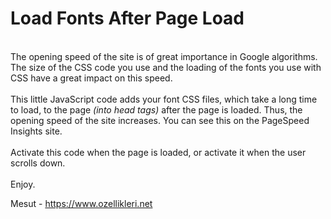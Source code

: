 <h1>Load Fonts After Page Load</h1>
<br>
The opening speed of the site is of great importance in Google algorithms. The size of the CSS code you use and the loading of the fonts you use with CSS have a great impact on this speed.
<br><br>
This little JavaScript code adds your font CSS files, which take a long time to load, to the page <i>(into head tags)</i> after the page is loaded. Thus, the opening speed of the site increases. You can see this on the PageSpeed Insights site.
<br><br>
Activate this code when the page is loaded, or activate it when the user scrolls down.
<br><br>
Enjoy.

Mesut - https://www.ozellikleri.net

